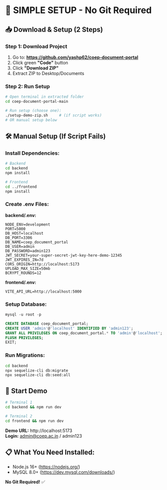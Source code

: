 # 🎯 SIMPLE SETUP - No Git Required

## 📥 Download & Setup (2 Steps)

### Step 1: Download Project
1. Go to: **https://github.com/yashp62/coep-document-portal**
2. Click green **"Code"** button
3. Click **"Download ZIP"**
4. Extract ZIP to Desktop/Documents

### Step 2: Run Setup
```bash
# Open terminal in extracted folder
cd coep-document-portal-main

# Run setup (choose one):
./setup-demo-zip.sh     # (if script works)
# OR manual setup below
```

## 🛠️ Manual Setup (If Script Fails)

### Install Dependencies:
```bash
# Backend
cd backend
npm install

# Frontend
cd ../frontend
npm install
```

### Create .env Files:

**backend/.env:**
```
NODE_ENV=development
PORT=5000
DB_HOST=localhost
DB_PORT=3306
DB_NAME=coep_document_portal
DB_USER=admin
DB_PASSWORD=admin123
JWT_SECRET=your-super-secret-jwt-key-here-demo-12345
JWT_EXPIRES_IN=7d
CORS_ORIGIN=http://localhost:5173
UPLOAD_MAX_SIZE=50mb
BCRYPT_ROUNDS=12
```

**frontend/.env:**
```
VITE_API_URL=http://localhost:5000
```

### Setup Database:
```sql
mysql -u root -p

CREATE DATABASE coep_document_portal;
CREATE USER 'admin'@'localhost' IDENTIFIED BY 'admin123';
GRANT ALL PRIVILEGES ON coep_document_portal.* TO 'admin'@'localhost';
FLUSH PRIVILEGES;
EXIT;
```

### Run Migrations:
```bash
cd backend
npx sequelize-cli db:migrate
npx sequelize-cli db:seed:all
```

## 🚀 Start Demo
```bash
# Terminal 1
cd backend && npm run dev

# Terminal 2  
cd frontend && npm run dev
```

**Demo URL:** http://localhost:5173  
**Login:** admin@coep.ac.in / admin123

## 📋 What You Need Installed:
- Node.js 16+ (https://nodejs.org/)
- MySQL 8.0+ (https://dev.mysql.com/downloads/)

**No Git Required!** ✅
